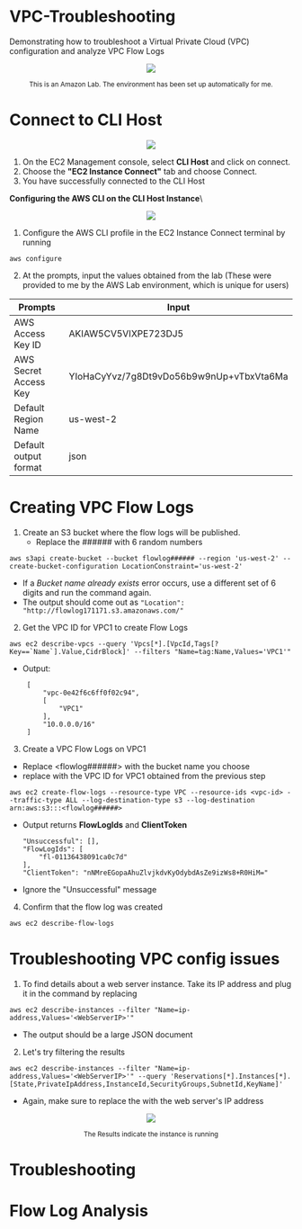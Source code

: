 # VPC-Troubleshooting
Demonstrating how to troubleshoot a Virtual Private Cloud (VPC) configuration and analyze VPC  Flow Logs

<div align="center">
  <img src="https://github.com/cooksies/VPC-Troubleshooting/assets/75002188/10a159f2-5272-40f7-83c3-15118b0d7d71">
  
  <sup>This is an Amazon Lab. The environment has been set up automatically for me.</sup>
</div>

# Connect to CLI Host
<div align="center">
  <img src="https://github.com/cooksies/VPC-Troubleshooting/assets/75002188/dc5f236f-384a-48b7-9406-795ca1b7ced4">
</div>

1. On the EC2 Management console, select **CLI Host** and click on connect.
2. Choose the **"EC2 Instance Connect"** tab and choose Connect.
3. You have successfully connected to the CLI Host

**Configuring the AWS CLI on the CLI Host Instance**\
<div align="center">
  <img src="https://github.com/cooksies/VPC-Troubleshooting/assets/75002188/217bfc34-9fb2-4d60-91e0-296a4b05fc1f">
</div>

1. Configure the AWS CLI profile in the EC2 Instance Connect terminal by running
```
aws configure
```
2. At the prompts, input the values obtained from the lab (These were provided to me by the AWS Lab environment, which is unique for users)
<div align="center">
  
|Prompts|Input|
|---|---|
|AWS Access Key ID|AKIAW5CV5VIXPE723DJ5|
|AWS Secret Access Key|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|
|Default Region Name|us-west-2|
|Default output format|json|

</div>

# Creating VPC Flow Logs

1. Create an S3 bucket where the flow logs will be published.
   - Replace the ###### with 6 random numbers
```
aws s3api create-bucket --bucket flowlog###### --region 'us-west-2' --create-bucket-configuration LocationConstraint='us-west-2'
```
  - If a _Bucket name already exists_ error occurs, use a different set of 6 digits and run the command again.
  - The output should come out as `"Location": "http://flowlog171171.s3.amazonaws.com/"`
2. Get the VPC ID for VPC1 to create Flow Logs

```
aws ec2 describe-vpcs --query 'Vpcs[*].[VpcId,Tags[?Key==`Name`].Value,CidrBlock]' --filters "Name=tag:Name,Values='VPC1'"
```

 - Output:
   ```
    [
        "vpc-0e42f6c6ff0f02c94", 
        [
            "VPC1"
        ], 
        "10.0.0.0/16"
    ]

3. Create a VPC Flow Logs on VPC1
 - Replace <flowlog######> with the bucket name you choose
 - replace <vpc-id> with the VPC ID for VPC1 obtained from the previous step
```
aws ec2 create-flow-logs --resource-type VPC --resource-ids <vpc-id> --traffic-type ALL --log-destination-type s3 --log-destination arn:aws:s3:::<flowlog######>
```
  - Output returns **FlowLogIds** and **ClientToken**
    ```
    "Unsuccessful": [], 
    "FlowLogIds": [
        "fl-01136438091ca0c7d"
    ], 
    "ClientToken": "nNMreEGopaAhuZlvjkdvKyOdybdAsZe9izWs8+R0HiM="
    ```
  - Ignore the "Unsuccessful" message

4. Confirm that the flow log was created
```
aws ec2 describe-flow-logs
```
# Troubleshooting VPC config issues

1. To find details about a web server instance. Take its IP address and plug it in the command by replacing <WebServerIP>
```
aws ec2 describe-instances --filter "Name=ip-address,Values='<WebServerIP>'"
```
  - The output should be a large JSON document

2. Let's try filtering the results
```
aws ec2 describe-instances --filter "Name=ip-address,Values='<WebServerIP>'" --query 'Reservations[*].Instances[*].[State,PrivateIpAddress,InstanceId,SecurityGroups,SubnetId,KeyName]'
```
  - Again, make sure to replace the <WebServerIP> with the web server's IP address
<div align="center">
  <img src="https://github.com/cooksies/VPC-Troubleshooting/assets/75002188/102bb369-16a2-4549-acb9-17af8d566127">
  
  <sup>The Results indicate the instance is running</sup>
</div>

# Troubleshooting

# Flow Log Analysis
